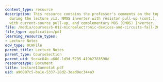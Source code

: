 ```yaml
---
content_type: resource
description: This resource contains the professor's comments on the topics covered
  during the lecture viz. NMOS inverter with resistor pull-up (cont.), NMOS inverter
  with current-source pull-up, and complementary MOS (CMOS) Inverter.
file: /media/courses/6-012-microelectronic-devices-and-circuits-fall-2005/a90807c5ba1e533728d23ead9ec344a3_lecture13annotat.pdf
file_type: application/pdf
learning_resource_types:
- Lecture Notes
ocw_type: OCWFile
parent_title: Lecture Notes
parent_type: CourseSection
parent_uid: 9ce4c04b-a600-1d3d-5235-419b2783590d
resourcetype: Document
title: lecture13annotat.pdf
uid: a90807c5-ba1e-5337-28d2-3ead9ec344a3
---
```

